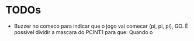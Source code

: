 # TODOs

- Buzzer no comeco para indicar que o jogo vai comecar (pi, pi, pi), GO. 
É possivel dividir a mascara do PCINT1 para que: Quando  o

